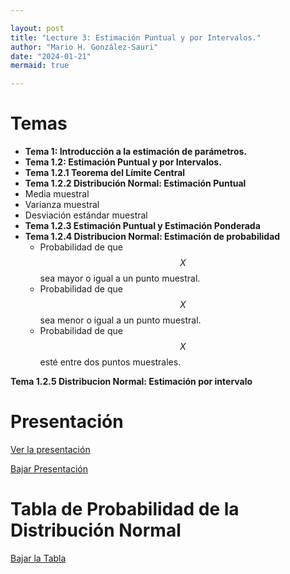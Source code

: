 ```yaml
---

layout: post
title: "Lecture 3: Estimación Puntual y por Intervalos."
author: "Mario H. González-Sauri"
date: "2024-01-21"
mermaid: true

---
```


<!--  FORMAT: https://github.com/adam-p/markdown-here/wiki/Markdown-Cheatsheet -->

# Temas


- **Tema 1: Introducción a la estimación de parámetros.**
- **Tema 1.2: Estimación Puntual y por Intervalos.**
- **Tema 1.2.1 Teorema del Límite Central** 
- **Tema 1.2.2 Distribución Normal: Estimación Puntual**
 - Media muestral
 - Varianza muestral
 - Desviación estándar muestral
- **Tema 1.2.3 Estimación Puntual y Estimación Ponderada**
- **Tema 1.2.4 Distribucion Normal: Estimación de probabilidad**
    - Probabilidad de que $$X$$ sea mayor o igual a un punto muestral. 
    - Probabilidad de que $$X$$ sea menor o igual a un punto muestral.  
    - Probabilidad de que $$X$$ esté entre dos puntos muestrales. 

**Tema 1.2.5 Distribucion Normal: Estimación por intervalo**



# Presentación


[Ver la presentación](https://raw.githack.com/Wario84/MAT_2409_DATA_ANALYSIS_II/master/_posts/lectures/MAT2409_03.html)


<a href="https://github.com/Wario84/MAT_2409_DATA_ANALYSIS_II/blob/master/_posts/lectures/MAT2409_03.html" download>
  Bajar Presentación
</a>


# Tabla de Probabilidad de la Distribución Normal



<a href="https://github.com/Wario84/MAT_2409_DATA_ANALYSIS_II/blob/master/assets/resources/a_1_st_normal.pdf" download>
  Bajar la Tabla
</a>











